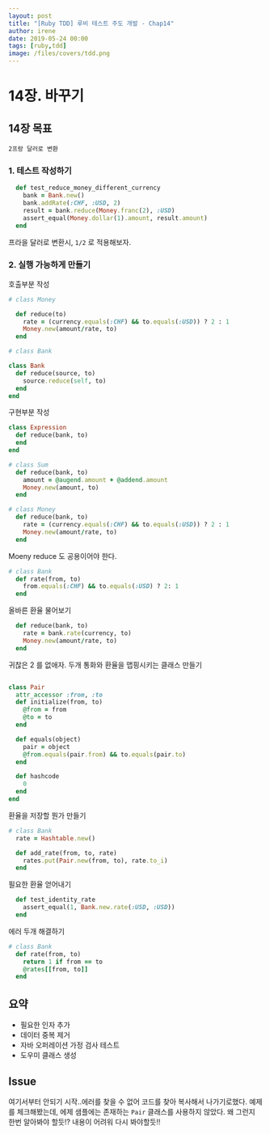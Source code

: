 ```yaml
---
layout: post
title: "[Ruby TDD] 루비 테스트 주도 개발 - Chap14"
author: irene
date: 2019-05-24 00:00
tags: [ruby,tdd]
image: /files/covers/tdd.png
---
```



# 14장. 바꾸기

## 14장 목표

    2프랑 달러로 변환

### 1. 테스트 작성하기

```ruby
  def test_reduce_money_different_currency
    bank = Bank.new()
    bank.addRate(:CHF, :USD, 2)
    result = bank.reduce(Money.franc(2), :USD)
    assert_equal(Money.dollar(1).amount, result.amount)
  end
```

프라을 달러로 변환시, `1/2` 로 적용해보자. 

### 2. 실행 가능하게 만들기 

호출부분 작성  

```ruby
# class Money

  def reduce(to)
    rate = (currency.equals(:CHF) && to.equals(:USD)) ? 2 : 1
    Money.new(amount/rate, to)
  end

# class Bank

class Bank
  def reduce(source, to)
    source.reduce(self, to)
  end
end

```

구현부분 작성

```ruby
class Expression
  def reduce(bank, to)
  end
end

# class Sum
  def reduce(bank, to)
    amount = @augend.amount + @addend.amount
    Money.new(amount, to)
  end

# class Money
  def reduce(bank, to)
    rate = (currency.equals(:CHF) && to.equals(:USD)) ? 2 : 1
    Money.new(amount/rate, to)
  end

```
Moeny reduce 도 공용이어야 한다. 

```ruby 
# class Bank 
  def rate(from, to)
    from.equals(:CHF) && to.equals(:USD) ? 2: 1
  end
```

올바른 환율 물어보기

```ruby
  def reduce(bank, to)
    rate = bank.rate(currency, to)
    Money.new(amount/rate, to)
  end
```

귀찮은 2 를 없애자. 두개 통화와 환율을 맵핑시키는 클래스 만들기 

```ruby

class Pair 
  attr_accessor :from, :to
  def initialize(from, to)
    @from = from
    @to = to
  end

  def equals(object)
    pair = object
    @from.equals(pair.from) && to.equals(pair.to)
  end

  def hashcode
    0
  end
end
```

환율을 저장할 뭔가 만들기 

```ruby
# class Bank
  rate = Hashtable.new()

  def add_rate(from, to, rate)
    rates.put(Pair.new(from, to), rate.to_i)
  end
```

필요한 환율 얻어내기

```ruby
  def test_identity_rate
    assert_equal(1, Bank.new.rate(:USD, :USD))
  end
```

에러 두개 해결하기 

```ruby
# class Bank
  def rate(from, to)
    return 1 if from == to
    @rates[[from, to]]
  end
```

## 요약

- 필요한 인자 추가
- 데이터 중복 제거
- 자바 오퍼레이션 가정 검사 테스트
- 도우미 클래스 생성

## Issue

여기서부터 안되기 시작..에러를 찾을 수 없어 코드를 찾아 복사해서 나가기로했다. 
예제를 체크해봤는데, 에제 샘플에는 존재하는 `Pair` 클래스를 사용하지 않았다. 왜 그런지 한번 알아봐야 할듯!?
내용이 어려워 다시 봐야할듯!!